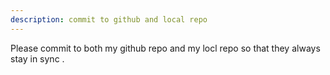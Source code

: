 ```yaml
---
description: commit to github and local repo
---
```


Please commit to both my github repo and my locl repo so that they always stay in sync . 